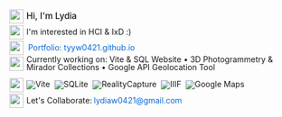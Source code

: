 <div style="font-family: -apple-system, sans-serif; line-height: 1;">
  <div style="display: flex; align-items: center; height: 28px;">
    <img src="https://raw.githubusercontent.com/Tarikul-Islam-Anik/Animated-Fluent-Emojis/master/Emojis/Smilies/Partying%20Face.png" width="25" height="25" style="margin-right: 5px;"/>
    <span style="font-size: 1.1em; font-weight: 500;">Hi, I'm Lydia</span>
  </div>
  <div style="display: flex; align-items: center; height: 28px;">
    <img src="https://raw.githubusercontent.com/Tarikul-Islam-Anik/Animated-Fluent-Emojis/master/Emojis/Smilies/Growing%20Heart.png" width="25" height="25" style="margin-right: 5px;"/>
    I'm interested in HCI & IxD :)
  </div>
  <div style="display: flex; align-items: center; height: 28px;">
    <img src="https://raw.githubusercontent.com/Tarikul-Islam-Anik/Animated-Fluent-Emojis/master/Emojis/Travel%20and%20places/Star.png" width="25" height="25" style="margin-right: 5px;"/>
    <a href="https://tyyw0421.github.io" style="color: #0969da; text-decoration: none; margin-left: 3px;">Portfolio: tyyw0421.github.io</a>
  </div>
  <div style="display: flex; align-items: center; height: 28px;">
    <img src="https://raw.githubusercontent.com/Tarikul-Islam-Anik/Animated-Fluent-Emojis/master/Emojis/Smilies/Robot.png" width="25" height="25" style="margin-right: 5px;"/>
    Currently working on: Vite & SQL Website • 3D Photogrammetry & Mirador Collections • Google API Geolocation Tool
  </div>
  
  <!-- Spacer & Skills Section -->
  <div style="height: 10px;"></div> <!-- Vertical spacer -->
  <div style="display: flex; align-items: center; height: 28px;">
    <img src="https://raw.githubusercontent.com/Tarikul-Islam-Anik/Animated-Fluent-Emojis/master/Emojis/Objects/Hammer%20and%20Wrench.png" width="25" height="25" style="margin-right: 5px;"/>
    <div style="display: flex; gap: 8px; flex-wrap: wrap;">
      <img src="https://img.shields.io/badge/Vite-646CFF?logo=vite&logoColor=white" alt="Vite">
      <img src="https://img.shields.io/badge/SQLite-003B57?logo=sqlite&logoColor=white" alt="SQLite">
      <img src="https://img.shields.io/badge/RealityCapture-000000?logo=blender&logoColor=white" alt="RealityCapture">
      <img src="https://img.shields.io/badge/IIIF-FF6E3A?logo=iiif&logoColor=white" alt="IIIF">
      <img src="https://img.shields.io/badge/Google_Maps-4285F4?logo=googlemaps&logoColor=white" alt="Google Maps">
    </div>
  </div>
  
  <div style="display: flex; align-items: center; height: 28px;">
    <img src="https://raw.githubusercontent.com/Tarikul-Islam-Anik/Animated-Fluent-Emojis/master/Emojis/Travel%20and%20places/Rocket.png" width="25" height="25" style="margin-right: 5px;"/>
    Let's Collaborate: <a href="mailto:lydiaw0421@gmail.com" style="color: #0969da; text-decoration: none; margin-left: 3px;">lydiaw0421@gmail.com</a>
  </div>
</div>

<!---
TianyunWang0421/TianyunWang0421 is a ✨ special ✨ repository because its `README.md` (this file) appears on your GitHub profile.
You can click the Preview link to take a look at your changes.
--->

<!-- [![Top Langs](https://github-readme-stats.vercel.app/api/top-langs/?username=TianyunWang0421)](https://github.com/TianyunWang0421/github-readme-stats) -->

